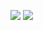 
![](https://raw.githubusercontent.com/guinatel/Python-para-Data-Science/main/Curso%203%20-%20Pandas/IMG/img%201.png)
![](https://raw.githubusercontent.com/guinatel/Python-para-Data-Science/main/Curso%203%20-%20Pandas/IMG/img%202.png)